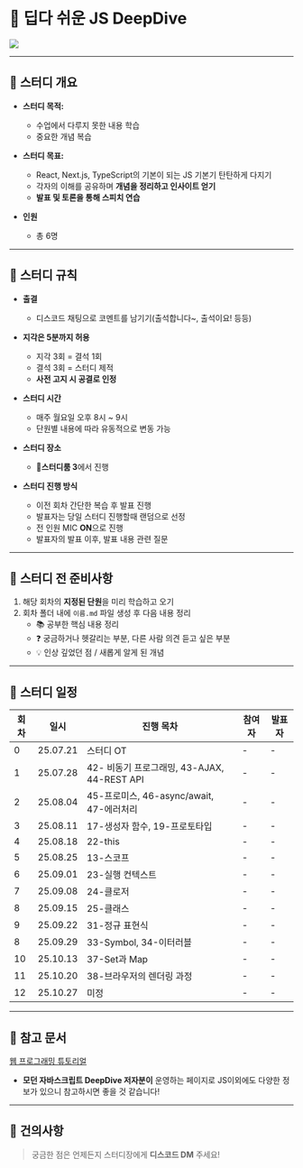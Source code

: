 # 📘 딥다 쉬운 JS DeepDive

![](https://velog.velcdn.com/images/wjinss/post/431347e0-8b78-4249-8292-aa90ea18744d/image.png)

---

## 📌 스터디 개요

- **스터디 목적:**

  - 수업에서 다루지 못한 내용 학습
  - 중요한 개념 복습

- **스터디 목표:**

  - React, Next.js, TypeScript의 기본이 되는 JS 기본기 탄탄하게 다지기
  - 각자의 이해를 공유하며 **개념을 정리하고 인사이트 얻기**
  - **발표 및 토론을 통해 스피치 연습**

- **인원**

  - 총 6명

---

## 📌 스터디 규칙

- **출결**

  - 디스코드 채팅으로 코멘트를 남기기(출석합니다~, 출석이요! 등등)

- **지각은 5분까지 허용**

  - 지각 3회 = 결석 1회
  - 결석 3회 = 스터디 제적
  - **사전 고지 시 공결로 인정**

- **스터디 시간**

  - 매주 월요일 오후 8시 ~ 9시
  - 단원별 내용에 따라 유동적으로 변동 가능

- **스터디 장소**

  - **🎪스터디룸 3**에서 진행

- **스터디 진행 방식**
  - 이전 회차 간단한 복습 후 발표 진행
  - 발표자는 당일 스터디 진행할때 랜덤으로 선정
  - 전 인원 MIC **ON**으로 진행
  - 발표자의 발표 이후, 발표 내용 관련 질문

---

## 📌 스터디 전 준비사항

1. 해당 회차의 **지정된 단원**을 미리 학습하고 오기
2. 회차 폴더 내에 `이름.md` 파일 생성 후 다음 내용 정리
   - 📚 공부한 핵심 내용 정리
   - ❓ 궁금하거나 헷갈리는 부분, 다른 사람 의견 듣고 싶은 부분
   - 💡 인상 깊었던 점 / 새롭게 알게 된 개념

---

## 📌 스터디 일정

| 회차 | 일시     | 진행 목차                                   | 참여자 | 발표자 |
| ---- | -------- | ------------------------------------------- | ------ | ------ |
| 0    | 25.07.21 | 스터디 OT                                   | -      | -      |
| 1    | 25.07.28 | 42- 비동기 프로그래밍, 43-AJAX, 44-REST API | -      | -      |
| 2    | 25.08.04 | 45-프로미스, 46-async/await, 47-에러처리    | -      | -      |
| 3    | 25.08.11 | 17-생성자 함수, 19-프로토타입               | -      | -      |
| 4    | 25.08.18 | 22-this                                     | -      | -      |
| 5    | 25.08.25 | 13-스코프                                   | -      | -      |
| 6    | 25.09.01 | 23-실행 컨텍스트                            | -      | -      |
| 7    | 25.09.08 | 24-클로저                                   | -      | -      |
| 8    | 25.09.15 | 25-클래스                                   | -      | -      |
| 9    | 25.09.22 | 31-정규 표현식                              | -      | -      |
| 8    | 25.09.29 | 33-Symbol, 34-이터러블                      | -      | -      |
| 10   | 25.10.13 | 37-Set과 Map                                | -      | -      |
| 11   | 25.10.20 | 38-브라우저의 렌더링 과정                   | -      | -      |
| 12   | 25.10.27 | 미정                                        | -      | -      |

---

## 📌 참고 문서

[웹 프로그래밍 튜토리얼](https://poiemaweb.com/)

- **모던 자바스크립트 DeepDive 저자분이** 운영하는 페이지로 JS이외에도 다양한 정보가 있으니 참고하시면 좋을 것 같습니다!

---

## 📌 건의사항

> 궁금한 점은 언제든지 스터디장에게 **디스코드 DM** 주세요!
